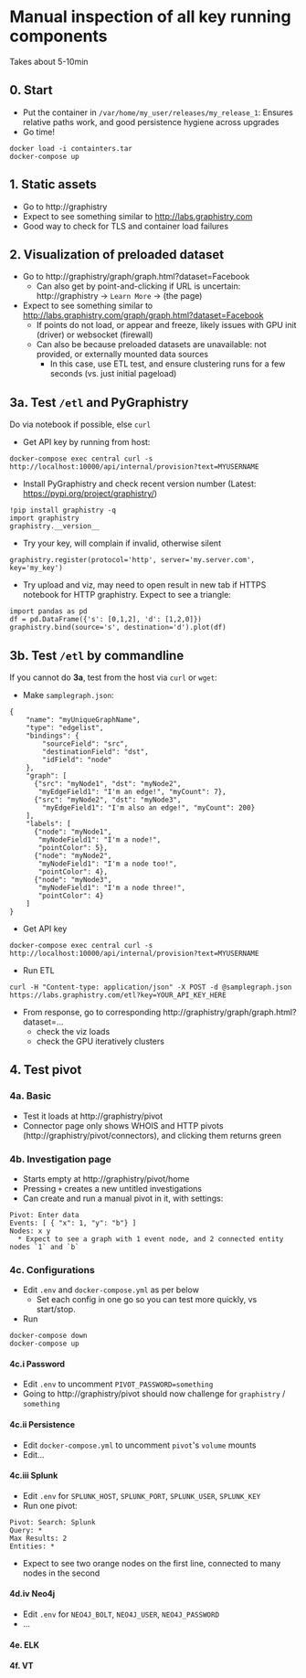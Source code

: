 # Manual inspection of all key running components

Takes about 5-10min

## 0. Start

* Put the container in `/var/home/my_user/releases/my_release_1`: Ensures relative paths work, and good persistence hygiene across upgrades
* Go time!
```
docker load -i containters.tar
docker-compose up
```

## 1. Static assets

* Go to http://graphistry
* Expect to see something similar to http://labs.graphistry.com
* Good way to check for TLS and container load failures

## 2. Visualization of preloaded dataset 

* Go to http://graphistry/graph/graph.html?dataset=Facebook
  * Can also get by point-and-clicking if URL is uncertain: http://graphistry -> `Learn More` -> (the page)
* Expect to see something similar to http://labs.graphistry.com/graph/graph.html?dataset=Facebook
  * If points do not load, or appear and freeze, likely issues with GPU init (driver) or websocket (firewall)
  * Can also be because preloaded datasets are unavailable: not provided, or externally mounted data sources
    * In this case, use ETL test, and ensure clustering runs for a few seconds (vs. just initial pageload)
  
## 3a. Test `/etl` and PyGraphistry

Do via notebook if possible, else `curl`

* Get API key by running from host:

```
docker-compose exec central curl -s http://localhost:10000/api/internal/provision?text=MYUSERNAME
```

* Install PyGraphistry and check recent version number (Latest: https://pypi.org/project/graphistry/)

```
!pip install graphistry -q
import graphistry
graphistry.__version__
```

* Try your key, will complain if invalid, otherwise silent

```
graphistry.register(protocol='http', server='my.server.com', key='my_key')
```

* Try upload and viz, may need to open result in new tab if HTTPS notebook for HTTP graphistry. Expect to see a triangle:

```
import pandas as pd
df = pd.DataFrame({'s': [0,1,2], 'd': [1,2,0]})
graphistry.bind(source='s', destination='d').plot(df)
```

## 3b. Test `/etl` by commandline

If you cannot do **3a**, test from the host via `curl` or `wget`:

* Make `samplegraph.json`:

```
{
    "name": "myUniqueGraphName",
    "type": "edgelist",
    "bindings": {
        "sourceField": "src",
        "destinationField": "dst",
        "idField": "node"
    },
    "graph": [
      {"src": "myNode1", "dst": "myNode2",
       "myEdgeField1": "I'm an edge!", "myCount": 7},
      {"src": "myNode2", "dst": "myNode3",
        "myEdgeField1": "I'm also an edge!", "myCount": 200}
    ],
    "labels": [
      {"node": "myNode1",
       "myNodeField1": "I'm a node!",
       "pointColor": 5},
      {"node": "myNode2",
       "myNodeField1": "I'm a node too!",
       "pointColor": 4},
      {"node": "myNode3",
       "myNodeField1": "I'm a node three!",
       "pointColor": 4}
    ]
}
```

* Get API key

```
docker-compose exec central curl -s http://localhost:10000/api/internal/provision?text=MYUSERNAME
```

* Run ETL

```
curl -H "Content-type: application/json" -X POST -d @samplegraph.json https://labs.graphistry.com/etl?key=YOUR_API_KEY_HERE
```

* From response, go to corresponding http://graphistry/graph/graph.html?dataset=... 
  * check the viz loads 
  * check the GPU iteratively clusters


## 4. Test pivot

### 4a. Basic
* Test it loads at http://graphistry/pivot
* Connector page only shows WHOIS and HTTP pivots (http://graphistry/pivot/connectors), and clicking them returns green

### 4b. Investigation page

* Starts empty at http://graphistry/pivot/home
* Pressing `+` creates a new untitled investigations
* Can create and run a manual pivot in it, with settings:
```
Pivot: Enter data
Events: [ { "x": 1, "y": "b"} ]
Nodes: x y
  * Expect to see a graph with 1 event node, and 2 connected entity nodes `1` and `b`
```

### 4c. Configurations

* Edit `.env` and `docker-compose.yml` as per below
  * Set each config in one go so you can test more quickly, vs start/stop. 
* Run
```
docker-compose down
docker-compose up
```

#### 4c.i Password

* Edit `.env` to uncomment `PIVOT_PASSWORD=something`
* Going to http://graphistry/pivot should now challenge for `graphistry` / `something`

#### 4c.ii Persistence

* Edit `docker-compose.yml` to uncomment `pivot`'s `volume` mounts
* Edit...

#### 4c.iii Splunk

* Edit `.env` for `SPLUNK_HOST`, `SPLUNK_PORT`, `SPLUNK_USER`, `SPLUNK_KEY`
* Run one pivot:
```
Pivot: Search: Splunk
Query: *
Max Results: 2
Entities: *
```
  * Expect to see two orange nodes on the first line, connected to many nodes in the second

#### 4d.iv Neo4j

* Edit `.env` for `NEO4J_BOLT`, `NEO4J_USER`, `NEO4J_PASSWORD`
* ...

#### 4e. ELK

#### 4f. VT 

